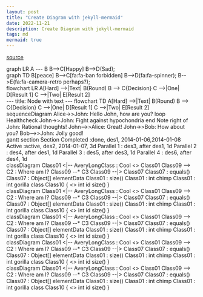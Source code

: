 ```yaml
---
layout: post
title: "Create Diagram with jekyll-mermaid"
date: 2022-11-21
description: Create Diagram with jekyll-mermaid
tags: md
mermaid: true
---
```




[source](https://jojozhuang.github.io/tutorial/jekyll-diagram-with-mermaid/)



<div class="mermaid">
graph LR
    A --- B
    B-->C[Happy]
    B-->D(Sad);
</div>


<div class="mermaid">
    graph TD
      B[peace]
      B-->C[fa:fa-ban forbidden]
      B-->D(fa:fa-spinner);
      B-->E(fa:fa-camera-retro perhaps?);
</div>


<div class="mermaid">
flowchart LR
    A[Hard] -->|Text| B(Round)
    B --> C{Decision}
    C -->|One| D[Result 1]
    C -->|Two| E[Result 2]
</div>


<div class="mermaid">
---
title: Node with text
---
flowchart TD
    A[Hard] -->|Text| B(Round)
    B --> C{Decision}
    C -->|One| D[Result 1]
    C -->|Two| E[Result 2]
</div>


<div class="mermaid">
sequenceDiagram
    Alice->>John: Hello John, how are you?
    loop Healthcheck
        John->>John: Fight against hypochondria
    end
    Note right of John: Rational thoughts!
    John-->>Alice: Great!
    John->>Bob: How about you?
    Bob-->>John: Jolly good!
</div>

<div class="mermaid">
gantt
    section Section
    Completed :done,    des1, 2014-01-06,2014-01-08
    Active        :active,  des2, 2014-01-07, 3d
    Parallel 1   :         des3, after des1, 1d
    Parallel 2   :         des4, after des1, 1d
    Parallel 3   :         des5, after des3, 1d
    Parallel 4   :         des6, after des4, 1d
</div>

<div class="mermaid">
classDiagram
Class01 <|-- AveryLongClass : Cool
<<Interface>> Class01
Class09 --> C2 : Where am I?
Class09 --* C3
Class09 --|> Class07
Class07 : equals()
Class07 : Object[] elementData
Class01 : size()
Class01 : int chimp
Class01 : int gorilla
class Class10 {
  <<service>>
  int id
  size()
}
</div>


<div class="mermaid">
classDiagram
Class01 <|-- AveryLongClass : Cool
<<Interface>> Class01
Class09 --> C2 : Where am I?
Class09 --* C3
Class09 --|> Class07
Class07 : equals()
Class07 : Object[] elementData
Class01 : size()
Class01 : int chimp
Class01 : int gorilla
class Class10 {
  <<service>>
  int id
  size()
}
</div>


<div class="mermaid">
classDiagram
Class01 <|-- AveryLongClass : Cool
<<Interface>> Class01
Class09 --> C2 : Where am I?
Class09 --* C3
Class09 --|> Class07
Class07 : equals()
Class07 : Object[] elementData
Class01 : size()
Class01 : int chimp
Class01 : int gorilla
class Class10 {
  <<service>>
  int id
  size()
}
</div>


<div class="mermaid">
classDiagram
Class01 <|-- AveryLongClass : Cool
<<Interface>> Class01
Class09 --> C2 : Where am I?
Class09 --* C3
Class09 --|> Class07
Class07 : equals()
Class07 : Object[] elementData
Class01 : size()
Class01 : int chimp
Class01 : int gorilla
class Class10 {
  <<service>>
  int id
  size()
}
</div>


<div class="mermaid">
classDiagram
Class01 <|-- AveryLongClass : Cool
<<Interface>> Class01
Class09 --> C2 : Where am I?
Class09 --* C3
Class09 --|> Class07
Class07 : equals()
Class07 : Object[] elementData
Class01 : size()
Class01 : int chimp
Class01 : int gorilla
class Class10 {
  <<service>>
  int id
  size()
}
</div>